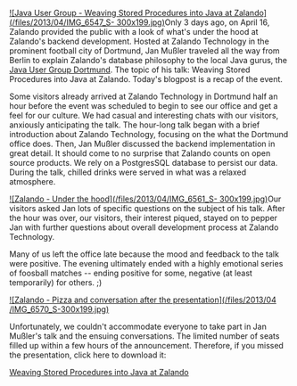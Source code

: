 <!--
.. title: Recap - Zalando hosted Java User Group Dortmund
.. slug: recap-zalando-hosted-java-user-group-dortmund
.. date: 2013-04-19 08:52:11
.. tags: Database,Events,Java user group
.. author: ToDo
-->
[![Java User Group - Weaving Stored Procedures into Java at
Zalando](/files/2013/04/IMG_6547_S-
300x199.jpg)](/files/2013/04/IMG_6547_S.jpg)Only 3 days ago, on April 16,
Zalando provided the public with a look of what's under the hood at Zalando's
backend development. Hosted at Zalando Technology in the prominent football
city of Dortmund, Jan Mußler traveled all the way from Berlin to explain
Zalando's database philosophy to the local Java gurus, the [Java User Group
Dortmund](http://www.jugdo.de/). The topic of his talk: Weaving Stored
Procedures into Java at Zalando. Today's blogpost is a recap of the event.

Some visitors already arrived at Zalando Technology in Dortmund half an hour
before the event was scheduled to begin to see our office and get a feel for
our culture. We had casual and interesting chats with our visitors, anxiously
anticipating the talk. The hour-long talk began with a brief introduction
about Zalando Technology, focusing on the what the Dortmund office does. Then,
Jan Mußler discussed the backend implementation in great detail. It should
come to no surprise that Zalando counts on open source products. We rely on a
PostgresSQL database to persist our data. During the talk, chilled drinks were
served in what was a relaxed atmosphere.


[![Zalando - Under the hood](/files/2013/04/IMG_6561_S-
300x199.jpg)](/files/2013/04/IMG_6561_S.jpg)Our visitors asked Jan lots of
specific questions on the subject of his talk. After the hour was over, our
visitors, their interest piqued, stayed on to pepper Jan with further
questions about overall development process at Zalando Technology.


Many of us left the office late because the mood and feedback to the talk were
positive. The evening ultimately ended with a highly emotional series of
foosball matches -- ending positive for some, negative (at least temporarily)
for others. ;)

  
  

[![Zalando - Pizza and conversation after the presentation](/files/2013/04
/IMG_6570_S-300x199.jpg)](/files/2013/04/IMG_6570_S.jpg)

Unfortunately, we couldn't accommodate everyone to take part in Jan Mußler's
talk and the ensuing conversations. The limited number of seats filled up
within a few hours of the announcement. Therefore, if you missed the
presentation, click here to download it:

[Weaving Stored Procedures into Java at
Zalando](/files/2013/04/jug_dortmund_april_2013.pdf)

